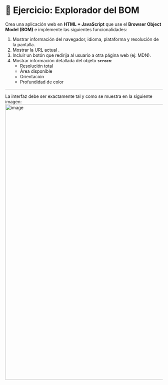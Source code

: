 # 📝 Ejercicio: Explorador del BOM  

Crea una aplicación web en **HTML + JavaScript** que use el **Browser Object Model (BOM)** e implemente las siguientes funcionalidades:  

1. Mostrar información del navegador, idioma, plataforma y resolución de la pantalla.  
2. Mostrar la URL actual .   
3. Incluir un botón que redirija al usuario a otra página web (ej: MDN).  
4. Mostrar información detallada del objeto **`screen`**:  
   - Resolución total  
   - Área disponible  
   - Orientación  
   - Profundidad de color  

---
La interfaz debe ser exactamente tal y como se muestra en la siguiente imagen:
<img width="991" height="878" alt="image" src="https://github.com/user-attachments/assets/001252cc-e006-4fde-a51e-5f76b01d6c37" />

